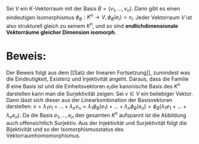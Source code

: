 Sei $V$ ein $K$-Vektorraum mit der Basis $B = (v_1, ..., v_n)$. Dann gibt es einen eindeutigen
Isomorphismus $\phi_B : K^n \rightarrow V, \phi_B(e_i) = v_i$. 
Jeder Vektorraum $V$ ist also strukturell gleich zu seinem $K^n$, und so sind **endlichdimensionale Vektorräume gleicher Dimension isomorph**.

# Beweis:
Der Beweis folgt aus dem [[Satz der linearen Fortsetzung]], zumindest was die Eindeutigkeit, Existenz und Injektivität angeht. Daraus, dass die Familie $B$ eine Basis ist und die Einheitsvektoren $e_i$die kanonische Basis des $K^n$ darstellen kann man die Surjektivität zeigen:
Sei $v \in V$ ein beliebiger Vektor. Dann lässt sich dieser aus der Linearkombination der Basisvektoren darstellen: $v = \lambda_1 v_1 + … + \lambda_n v_n = \lambda_1 \phi_B(e_1) + … + \lambda_n \phi_B(e_n) = \phi_B(\lambda_1 e_1 + … + \lambda_n e_n)$.  Da die Basis $e_1, …, e_n$ den gesamten $K^n$ aufspannt ist die Abbildung auch offensichtlich Surjektiv.
Aus der Injektivität und Surjektivität folgt die Bijektivität und so der Isomorphismusstatus des Vektorraumhomomorphismus.

